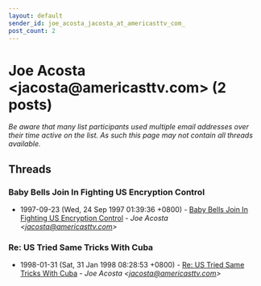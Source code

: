 ```yaml
---
layout: default
sender_id: joe_acosta_jacosta_at_americasttv_com_
post_count: 2
---
```


# Joe Acosta <jacosta<span>@</span>americasttv.com> (2 posts)

_Be aware that many list participants used multiple email addresses over their time active on the list. As such this page may not contain all threads available._

## Threads

### Baby Bells Join In Fighting US Encryption Control
+ 1997-09-23 (Wed, 24 Sep 1997 01:39:36 +0800) - [Baby Bells Join In Fighting US Encryption Control](/archive/1997/09/85a9c4ce3510ef388fd2bc692f1ab1735af4a233176888a743a9a3d20d331171) - _Joe Acosta \<jacosta@americasttv.com\>_

### Re: US Tried Same Tricks With Cuba
+ 1998-01-31 (Sat, 31 Jan 1998 08:28:53 +0800) - [Re: US Tried Same Tricks With Cuba](/archive/1998/01/943fb3df4e6a436e0c07bc18dad8c7121e6df3da69efde450ad6f2d18926d981) - _Joe Acosta \<jacosta@americasttv.com\>_

